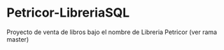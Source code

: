 # Petricor-LibreriaSQL
Proyecto de venta de libros bajo el nombre de Libreria Petricor
(ver rama master)
